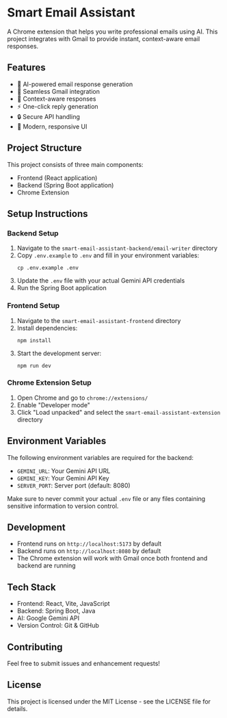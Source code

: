 # Smart Email Assistant

A Chrome extension that helps you write professional emails using AI. This project integrates with Gmail to provide instant, context-aware email responses.

## Features

- 🤖 AI-powered email response generation
- 📧 Seamless Gmail integration
- 🎯 Context-aware responses
- ⚡ One-click reply generation
- 🔒 Secure API handling
- 🎨 Modern, responsive UI

## Project Structure

This project consists of three main components:

- Frontend (React application)
- Backend (Spring Boot application)
- Chrome Extension

## Setup Instructions

### Backend Setup
1. Navigate to the `smart-email-assistant-backend/email-writer` directory
2. Copy `.env.example` to `.env` and fill in your environment variables:
   ```
   cp .env.example .env
   ```
3. Update the `.env` file with your actual Gemini API credentials
4. Run the Spring Boot application

### Frontend Setup
1. Navigate to the `smart-email-assistant-frontend` directory
2. Install dependencies:
   ```
   npm install
   ```
3. Start the development server:
   ```
   npm run dev
   ```

### Chrome Extension Setup
1. Open Chrome and go to `chrome://extensions/`
2. Enable "Developer mode"
3. Click "Load unpacked" and select the `smart-email-assistant-extension` directory

## Environment Variables

The following environment variables are required for the backend:

- `GEMINI_URL`: Your Gemini API URL
- `GEMINI_KEY`: Your Gemini API Key
- `SERVER_PORT`: Server port (default: 8080)

Make sure to never commit your actual `.env` file or any files containing sensitive information to version control.

## Development

- Frontend runs on `http://localhost:5173` by default
- Backend runs on `http://localhost:8080` by default
- The Chrome extension will work with Gmail once both frontend and backend are running

## Tech Stack

- Frontend: React, Vite, JavaScript
- Backend: Spring Boot, Java
- AI: Google Gemini API
- Version Control: Git & GitHub

## Contributing

Feel free to submit issues and enhancement requests!

## License

This project is licensed under the MIT License - see the LICENSE file for details. 
